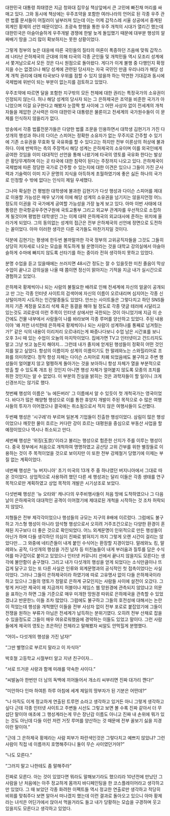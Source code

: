 대한민국 대통령 최태영은 지금 청와대 집무실 책상앞에서 큰 고민에 빠진채 머리를 싸매고 있다. 그와 동시에 책상에는 우주조약을 포함한 여러나라의 언어로 된 각종 우주 관련 법률 문서들이 어질러이 널부러져 있는데 이는 어제 갑작스레 서울 상공에서 중계된 외계인 황제의 선언 때문이었다. 초광속 항행을 통한 우주 개척의 시대가 열리긴 했는데 대한민국은 아슬아슬하게 우주개발 경쟁에 한발 늦게 돌입했기 때문에 대부분 행성의 알짜배기 땅을 그리 많이 확보하지는 못한 상황이었다.

그렇게 정부의 늦은 대응에 따른 국민들의 질타의 여론이 폭증하던 즈음에 맞춰 갑작스레 나타난 은하제국의 군대에 의해 타국의 각종 군인들 및 개척민들 역시 모조리 성계에서 쫓겨남으로서 모든 것은 다시 원점으로 돌아왔다. 게다가 이게 불행 중 다행인지 확정지을 수는 없겠으나 해당 성계에 관련된 당사자는 자국 국민인 만큼 우리나라가 해당 성계 개척 권리에 대해 타국보다 우위를 점할 수 있지 않을까 하는 막연한 기대감과 동시에 국제법에 위반이 되는 부분이 없는지를 검토하고 있었다. 

우주조약에 따르면 달을 포함한 지구밖의 모든 천체에 대한 권리는 특정국가의 소유권이 인정되지 않는다. 허나 해당 성계의 당사자 되는 그 은하제국은 조약을 비준한 국가가 아니었으며 이걸 요구한다고 해봤자 눈깜짝 할 사이에 그 어떤 사상자 없이 전세계의 개척자들을 제압한 군사력은 아마 대한민국 대통령은 물론이고 전세계의 국가원수들이 이 문제를 인식하지 않을리가 없다.

방송에서 각종 법률전문가들은 다양한 법률 조문을 인용하면서 대학생 김현기가 가진 다섯개의 행성과 하나의 다이슨 스피어는 정확한 소유자가 없는 무주지로 간주할 수 있기에 기존 소유권을 무효화 및 국유화를 할 수 있다고는 하지만 전부 이론상의 허상에 불과하다. 이에 반박하는 측의 주장역시 해당 성계는 은하제국의 소유이며 이를 외국인에게 공여한 것임을 이미 대대적인 선언을 통해 나왔기에 타국의 영토를 국유화 한다는 발상은 황당무계하며 이는 곳 타국에 대한 침략이 된다는 주장까지 나오고 있다. 은하제국이 국제법에 따른 정당한 국가로 간주할 수 있는지에 대한 이견은 있으나 그들이 가진 군사력과 기술력이 이미 지구 문명의 지식을 아득하게 초월하였기에 좋은 싫든 하나의 국가로 인정할 수 밖에 없다는 인식이 제일 우세했다.

그나마 확실한 건 평범한 대학생에 불과한 김현기가 다섯 행성과 다이슨 스피어를 제대로 이용할 가능성은 매우 낮기에 이에 해당 성계의 소유권을 넘기지는 않을지언정 어느 정도의 이권을 각 국가에게 공여할 가능성을 가장 높게 보고 있다. 아마 이번 사태에 대통령은 한국항공우주연구원에 국토교통부 그리고 외교부 관계자를 우선적으로 소집하게 될것이며 평범한 대학생인 그는 이제 대략 은하제국의 외교대사에 준하는 위치에 올라가게 되었다. 그의 동의없는 성계의 접근은 전부 은하제국의 선언에 정면으로 도전하는 꼴이었다. 아마 이러한 생각은 다른 국가들도 마찬가지일 것이다.

덕분에 김현기는 평생에 한두번 볼까말까한 각국 정부의 고위공직자들을 그것도 그들히 상당히 저자세로 나오는 모습을 목도하게 될 운명이라는 것을 대학교 강의실에서 아슬아슬하게 수마에 빠지지 않도록 선타기를 하는 중이라 전혀 생각하지 못하고 있었다.

분명 수업을 듣고 있을때에는 쓰러지면 48시간 정도는 잘 수 있을듯한 미친 졸음이 막상 수업이 끝나고 강의실을 나올 때 쯤이면 정신이 맑아지는 기적을 지금 내가 실시간으로 경험하고 있었다.

은하제국 황제씩이나 되는 사람의 불필요한 배려로 인해 전세계에 자신의 얼굴이 공개되고 만 그는 각종 인터넷 사이트의 검색어에 자신의 이름이 오르내리며 심지어는 각종 신상털이까지 시도하는 인간말종들도 있었다. 안쓰는 사이트들은 그렇다치고 하던 SNS들까지 기존 계정을 모조리 삭제 혹은 동결을 해야 될 정도로 각종 댓글 테러에 시달리고 있는것도 괴로운데 이런 주목이 인터넷 상에서만 국한되는 것이 아니었기에 지금 이 순간에도 건물 내부에서 사람들이 나를 바라보며 각종 루머를 양산하고 있었다. 주된 내용이야 '왜 저런 녀석한테 은하제국 황제씩이나 되는 사람이 성계하나를 통째로 넘겨줬는가?' 같은 식의 내용이 이리저리 오르내리는게 짜증나다보니 수업 남은 시간표를 보니 오후 3시 때 있는 수업이 오늘의 마지막이었다. 집에가면 TV고 인터넷이고 건드리지도 말고 그냥 씻고 눕든지 해야지... 그런데 내가 졸지에 얻게된 행성들이 정확히 어떤 것인지를 알고 싶었다. 항성의 이름이자 성계의 이름이기도 한 말레와노는 스와힐리어로 조화를 의미하였다. 정작 항성 자체는 다이슨 스피어로 차폐 되었음에도 불구하고 주변 행성들이 얼어붙지 않고 멀쩡하게 돌아가는 것을 보아하니 항성 자체가 열을 부분적으로 방출 할 수 있도록 개조 된 것인지 아니면 행성 자체가 얼어붙지 않도록 모종의 조치를 취한 것인지는 알 수 없었다. 이 부분의 진실을 밝히는 것은 과학자들이 할 일이니 크게 신경쓰지는 않기로 했다. 

첫번째 행성의 이름은 '뉴 에든버러' 그 이름에서 알 수 있듯이 첫 개척국가는 영국이었다. 바다가 많은 해양형 행성으로 이를 통한 휴양지 개발이 주된 목적으로 수 많은 여행사들의 투자가 이어졌으나 결국에는 취소됨으로서 적지 않은 여행사들이 도산했다.

두번째 행성은 '시구레'라 부르며 일본계 기업들이 진출한 행성이었다. 삼림이 많은 행성이었으나 깨끗한 물이 흐르는 커다란 강이 흐르는 대평원을 중심으로 부동산 사업을 할 예정이었으나 역시나 취소되고 만다.

세번째 행성은 '위징(玉京)'이라고 불리는 행성으로 험준한 산지가 주를 이루는 행성이다. 중국 정부에서 처음으로 개척하여 명명하였고 공산당 고위 간부를 위한 별장들로 이용하는 것이 주 목적이었을 것으로 보이지만 이 또한 전부 강제철거 당했기에 이제는 부질 없는 계획이었다.

네번째 행성은 '뉴 버지니아' 초기 미국의 13개 주 중 하나였던 버지니아에서 그대로 따온 것이었다. 상업적으로 사용하려 했던 다른 세 행성과는 달리 이들은 각종 생태를 연구목적으로만 계획하였고 상업 목적의 개발은 시기상조로 보았다.

다섯번째 행성은 '뉴 오타와' 캐나다의 우주비행사들이 처음 땅에 도착하였으나 그 다음날이 은하제국의 대대적인 공격이 이어졌기에 제대로된 개척을 시작하는 것 조차 허락되지 않았다.

지형들은 전부 제각각이었으나 행성들의 규모는 지구의 8배에 이르렀다. 그럼에도 불구하고 가스형 행성이 아니라 암석형 행성으로서 오히려 거주조건으로는 다양한 환경이 혼재된 지구보다 더 좋은 것으로 확인되었다. 어느 외계문명이 인위적으로 만든 행성들이 아닌가 하며 다들 생각하던 의심이 진짜로 밝혀지기 까지 그렇게 오랜 시간이 걸리는 않았다만... 그 와중에 네티즌들이 내게 붙인 수식어는 환장할 지경이었다. 말레와노 킹, 말레와노 공작, 다섯개의 행성을 가진 남자 등 미친놈들이 내게 부러움과 질투를 담은 수식어를 마구잡이로 붙이고 있었으나 인터넷 커뮤니티 선에서 끝나지 않을지도 모른다는 생각에 불안함이 솓구쳤다. 그리고 내가 다섯개의 행성을 얻게 되었다는 소식만큼이나 뜨겁게 달구고 있는 또 다른 사실은 인류와 외계문명과의 공식적인 첫 접촉이었다는 사실이었다. 그러나 그들이 은하제국이라 하였기에 따로 고유명사 없이 다들 은하제국이라 하고 있으나 그들의 영토가 정말로 은하계 규모인지는 사람들 사이에 설전이 오갔다. 그렇게 커다란 제국이 왜 지금까지 허블이나 제임스 웹 망원경에 관측되지 않았냐고 의문을 표하는가 하면 그들 기준으로 매우 미개한 망원경 따위로 은하제국을 관측할 수 있었겠냐고 반문한느 이들 조차 많았다. 그럼에도 불구하고 그들의 호전성에 대해서는 논란이 적었는데 행성을 개척했던 이들을 전부 사상자 없이 전부 포로로 붙잡았기에 그들이 전쟁을 원하는 부류가 아님은 전세계가 납득하는 분위기였다. 오히려 전부 산채로 잡을 수 있을정도로 그들이 매우 여유로워했음에 경악하는 이들도 있었고 말이다. 그런 사람들에게 제국의 영토는 초은하단 전체라고 말해봤자 씨알도 안먹힐게 분명했다.

“어이~ 다섯개의 행성을 가진 남자!”

“그딴 별명으로 부르지 말라고 이 자식아”

박호철 고등학교 시절부터 알고 지낸 친구이자...

“서로 뜨거운 사랑과 함께 미래를 약속한 사이다.”

“씨발놈아 한번만 더 남의 독백에 끼어들어서 개소리 씨부리면 진짜 대가리 깬다!”

“미안하다 인마 하여튼 하루 아침에 세계 제일의 땅부자가 된 기분은 어떤데?”

“나 아직도 이게 정교하게 연출된 트루먼 쇼라고 생각하고 있거든 아니 그렇게 생각하고 싶다 근데 각종 인터넷 사이트고 주변들 시선도 그렇고 보면 볼 수록 진짜 같아서 더 무섭단 말이야 애초에 그 행성계라는게 무슨 장난감 이름도 아니고 진짜 내 손위에 뭐가 있는 것도 아닌데 다들 이런 저런 거짓 루머를 양산하는 것 때문에 전부 꼴보기 싫을 지경이란 말이야.”

“근데 그 은하제국 황제라는 사람 피부가 파란색인것은 그렇다치고 예쁘지 않았냐? 그런 사람이 직접 네 이름까지 호명해주다니 둘이 무슨 사이였던거야?”

“나도 모른다.”

“그러지 말고 나한테도 좀 말해주라”

진짜로 모른다. 아는 것이 있었다면 뭐라도 말해보기라도 했으리라 10년전에 만났던 그 사람을 난 처음에는 아주 정교하게 몸까지 바디페인팅을 한 코스플레이어라고 생각하고만 있었다. 그 때 보았던 각종 화려한 이펙트들 역시 정교한 연출로만 생각하고 적당히 비위를 맞춰주다 보면 알아서 떠나겠지 했는데 이런 결과로 돌아오고 있으니 아마 황제라는 녀석은 어딘가에서 앉아서 먹을거라도 들고 내가 당황하는 모습을 구경하며 웃고 있을지도 모른다고 생각하고 있었다.
